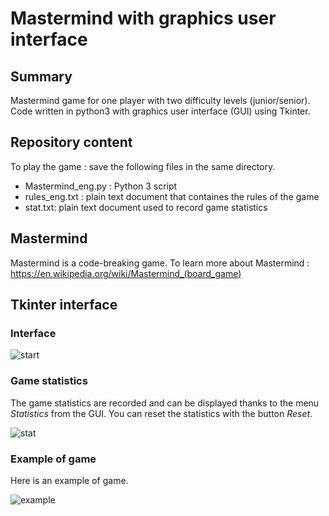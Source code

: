 # Mastermind with graphics user interface 

## Summary
Mastermind game for one player with two difficulty levels (junior/senior).
Code written in python3 with graphics user interface (GUI) using Tkinter.


## Repository content
To play the game : save the following files in the same directory.

* Mastermind_eng.py : Python 3 script
* rules_eng.txt : plain text document that containes the rules of the game 
* stat.txt: plain text document used to record game statistics 

## Mastermind
Mastermind is a code-breaking game.
To learn more about Mastermind : https://en.wikipedia.org/wiki/Mastermind_(board_game)


## Tkinter interface

### Interface

![start](https://user-images.githubusercontent.com/82372483/119492387-4f01e880-bd5f-11eb-809b-dfda82e31746.png)

### Game statistics
The game statistics are recorded and can be displayed thanks to the menu *Statistics* from the GUI.
You can reset the statistics with the button *Reset*.

![stat](https://user-images.githubusercontent.com/82372483/119494581-c20c5e80-bd61-11eb-8e6c-27293eecf3c6.png)

### Example of game
Here is an example of game.

![example](https://user-images.githubusercontent.com/82372483/119493209-42ca5b00-bd60-11eb-82ab-284df72c0188.png)
